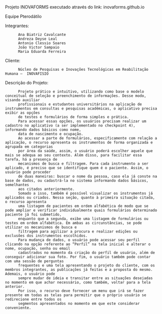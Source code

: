 Projeto INOVAFORMS executado através do link: inovaforms.github.io

Equipe Pterodátilo

Integrantes:

          Ana Biatriz Cavalcante
          Andreza Deyse Leal
          Antonio Clessio Soares
          João Victor Sampaio
          Maria Eduarda Ferreira
Cliente:

          Núcleo de Pesquisas e Inovações Tecnológicas em Reabilitação Humana –  INOVAFISIO
Descrição do Projeto:

          Projeto prático e intuitivo, utilizando como base o modelo conceitual de seleção e preenchimento de informações. Desse modo, visando auxiliar
          profissionais e estudantes universitários na aplicação de instrumentos em consultas e pesquisas acadêmicas, o aplicativo precisa exibir as opções 
          de testes e formulários de forma simples e prática.
          Para acessar essas opções, os usuários precisam realizar um cadastro no aplicativo (a ser implementado no checkpoint 4), informando dados básicos como nome, 
          data de nascimento e ocupação. 
          Ao acessar a parte de formulários, especificamente com relação a aplicação, o recurso apresenta os instrumentos de forma organizada e agrupada em categorias 
          por área da saúde, assim, o usuário poderá escolher aquele que mais se adequa ao seu contexto. Além disso, para facilitar essa tarefa, há a presença de 
          mecanismos de busca e filtragem. Para cada instrumento a ser aplicado, é preciso que se identifique quem é o paciente. Assim, o usuário pode proceder 
          de duas maneiras: buscar o nome da pessoa, caso ela já conste na base de dados, ou cadastrá-la no sistema informando dados básicos, semelhantes
          aos citados anteriormente. 
          Somado a isso, também é possível visualizar os instrumentos já aplicados ou criados. Nessa seção, quanto à primeira situação citada, o recurso apresenta 
          uma listagem de pacientes em ordem alfabética de modo que se pode ampliar e verificar individualmente quais formulários determinado paciente já foi submetido, 
          enquanto que a segunda, exibe uma listagem de formulários ou testes em ordem alfabética. Em ambas as circunstâncias, se pode utilizar os mecanismos de busca e 
          filtragem para agilizar a procura e realizar edições ou exclusões dos instrumentos escolhidos.
          Para mudança de dados, o usuário pode acessar seu perfil clicando na opção referente ao “Perfil” na tela inicial e alterar o nome, ocupação, senha ou email 
          cadastrados no momento da criação do perfil de usuário, além de conseguir adicionar sua foto. Por fim, o usuário também pode contar com uma sessão de perguntas 
          frequentes e uma tela apresentando o projeto do cliente, com os membros integrantes, as publicações já feitas e a proposta do mesmo. Ademais, o usuário pode 
          sempre mudar de ideia e transitar entre as situações desejadas no momento em que achar necessário, como também, voltar para a tela anterior.
          Por isso, o recurso deve fornecer um menu que irá se fazer presente em todas as telas para permitir que o próprio usuário se redirecione entre todos os 
          segmentos apresentados no momento em que este considerar conveniente.
